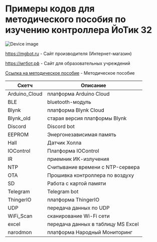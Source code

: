 # Примеры кодов для методического пособия по изучению контроллера ЙоТик 32

![Device image](https://books.mgbot.ru/images/IOTIK32B-2-3.PNG)

https://mgbot.ru  - Сайт производителя (Интернет-магазин)

https://мгбот.рф  - Сайт для образовательных учреждений

[Ссылка на методическое пособие](https://books.mgbot.ru/files/greenhouse/IotikManual.pdf) - Методическое пособие

| Скетч    | Описание |
| ----------- | -----------|
|Arduino_Cloud   | платформа Arduino Cloud|
| BLE       |bluetooth-модуль |
| Blynk     | платформа Blynk Cloud |
| Blynk_old    | старая версия платформы Blynk |
| Discord  |Discord bot|
| EEPROM  | Энергонезависимая память|
| Hall |Датчик Холла|
| IOControl   | Платформа IOControl|
|IR   | приемник ИК-излучения|
|NTP | Считывание времени с NTP-сервера|
|OTA   |Прошивка контроллера по воздуху|
| SD   |Работа с картой памяти|
| Telegram  | Telegram bot|
| ThingerIO  | платформа ThingerIO|
| UDP   | передача данных по UDP|
| WiFi_Scan | сканирование Wi-Fi сети|
| excel | передача данных в таблицу MS Excel|
|narodmon| платформа Народный Мониторинг|
